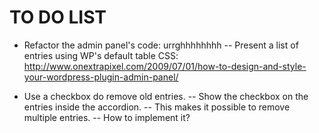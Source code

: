 TO DO LIST
==========

- Refactor the admin panel's code: urrghhhhhhhh
-- Present a list of entries using WP's default table CSS:
http://www.onextrapixel.com/2009/07/01/how-to-design-and-style-your-wordpress-plugin-admin-panel/

- Use a checkbox do remove old entries.
-- Show the checkbox on the entries inside the accordion.
-- This makes it possible to remove multiple entries.
-- How to implement it?
